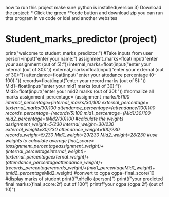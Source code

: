 how to run this project
make sure python is installed(version 3)
Download the project: * Click the green **code button and download zip
you can run thta program in vs code or idel and another websites

# Student_marks_predictor (project)
print("welcome to student_marks_predictor:")
#Take inputs from user
person=input("enter your name:")
assignment_marks=float(input("enter your assignment (out of 5):"))
internal_marks=float(input("enter your internal (out of 30):"))
external_marks=float(input("enter your external (out of 30):"))
attendance=float(input("enter your attedance percentage (0-100):"))
records=float(input("enter your record marks (out of 5):"))
Mid1=float(input("enter your mid1 marks (out of 30):"))
Mid2=float(input("enter your mid2 marks (out of 30):"))
#normalize all marks
assignment_percentage= (assignment_marks/5)*100
internal_percentage=(internal_marks/30)*100
external_percentage=(external_marks/30)*100
attendance_percentage=(attendance/100)*100
records_percentage=(records/5)*100
mid1_percentage=(Mid1/30)*100
mid2_percentage=(Mid2/30)*100
#calculate the weights
assignment_weight=5/230
internal_weight=30/230
external_weight=30/230
attendance_weight=100/230
records_weight=5/230
Mid1_weight=29/230
Mid2_weight=28/230
#use weights to calculate average
final_score=(assignment_percentage*assignment_weight)+(internal_percentage*internal_weight)+(external_percentage*external_weight)+(attendance_percentage*attendance_weight)+(records_percentage*records_weight)+(mid1_percentage*Mid1_weight)+(mid2_percentage*Mid2_weight)
#convert to cgpa
cgpa=final_score/10
#display marks of student
print(f"\nHello {person}")
print(f"your predicted final marks:{final_score:2f} out of 100")
print(f"your cgpa:{cgpa:2f} (out of 10)")
